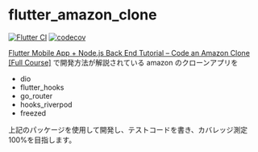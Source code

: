 # flutter_amazon_clone

<p align="left">
<a href="https://github.com/shimizu-saffle/flutter-amazon-clone/actions/workflows/flutter_ci.yaml"><img src="https://github.com/shimizu-saffle/flutter-amazon-clone/actions/workflows/flutter_ci.yaml/badge.svg" alt="Flutter CI"></a>
<a href="https://codecov.io/gh/susatthi/github-search"><img src="https://codecov.io/gh/shimizu-saffle/flutter-amazon-clone/branch/main/graph/badge.svg?token=DAO6OUAL7E" alt="codecov"></a>
</p>

[Flutter Mobile App + Node.js Back End Tutorial – Code an Amazon Clone [Full Course]](https://www.youtube.com/watch?v=ylJz7N-dv1E&list=LL&index=24&t=196s) で開発方法が解説されている amazon のクローンアプリを

- dio
- flutter_hooks
- go_router
- hooks_riverpod
- freezed

上記のパッケージを使用して開発し、テストコードを書き、カバレッジ測定 100%を目指します。
